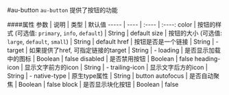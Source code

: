#au-button
`au-button` 提供了按钮的功能

####属性
参数 | 说明 | 类型 | 默认值 
----- | ---- | :---- | :----:
color | 按钮的样式 (可选值: `primary`, `info`, `default`) | String | default
size | 按钮的大小 (可选值: `large`, `default`, `small`) | String | default
href | 按钮是否是一个链接 | String | -
target | 如果提供了href, 可指定链接的target | String | -
loading | 是否显示加载中的图标 | Boolean | false
disabled | 是否禁用按钮 | Boolean | false
heading-icon | 显示文字前方的icon | String | -
trailing-icon | 显示文字后方的icon | String | -
native-type | 原生type属性 | String | button
autofocus | 是否自动聚焦 | Boolean | false
block | 是否显示块化按钮 | Boolean | false
